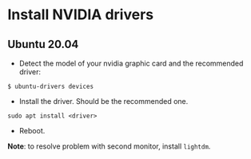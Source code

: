 # Install NVIDIA drivers

## Ubuntu 20.04

* Detect the model of your nvidia graphic card and the recommended driver:
```
$ ubuntu-drivers devices
```
* Install the driver. Should be the recommended one.
```
sudo apt install <driver>
```
* Reboot.

**Note**: to resolve problem with second monitor, install `lightdm`.
